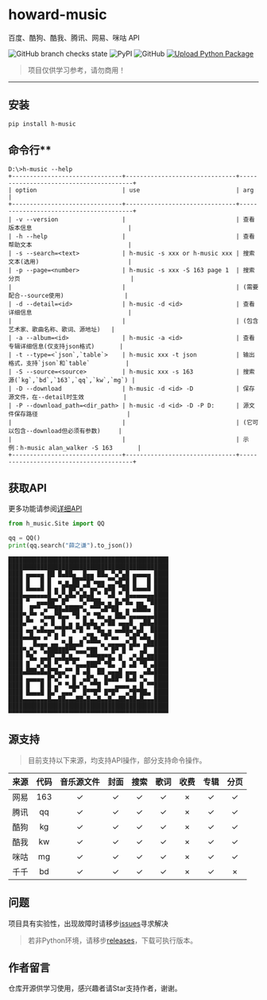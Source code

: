 # howard-music

百度、酷狗、酷我、腾讯、网易、咪咕 API

![GitHub branch checks state](https://img.shields.io/github/checks-status/tt20050510/howard-music/develop)
![PyPI](https://img.shields.io/pypi/v/h-music)
![GitHub](https://img.shields.io/github/license/tt20050510/howard-music)
[![Upload Python Package](https://github.com/tt20050510/howard-music/actions/workflows/python-publish.yml/badge.svg)](https://github.com/tt20050510/howard-music/actions/workflows/python-publish.yml)

> 项目仅供学习参考，请勿商用！
---

## 安装

```console
pip install h-music
```

## 命令行**

```console
D:\>h-music --help
+-------------------------------+-------------------------------+----------------------------------------+
| option                        | use                           | arg                                    |
+-------------------------------+-------------------------------+----------------------------------------+
| -v --version                  |                               | 查看版本信息                           |
| -h --help                     |                               | 查看帮助文本                           |
| -s --search=<text>            | h-music -s xxx or h-music xxx | 搜索文本(选用)                         |
| -p --page=<number>            | h-music -s xxx -S 163 page 1  | 搜索分页                               |
|                               |                               | (需要配合--source使用)                 |
| -d --detail=<id>              | h-music -d <id>               | 查看详细信息                           |
|                               |                               | (包含艺术家、歌曲名称、歌词、源地址)   |
| -a --album=<id>               | h-music -a <id>               | 查看专辑详细信息(仅支持json格式)       |
| -t --type=<`json`,`table`>    | h-music xxx -t json           | 输出格式，支持`json`和`table`          |
| -S --source=<source>          | h-music xxx -s 163            | 搜索源(`kg`,`bd`,`163`,`qq`,`kw`,`mg`) |
| -D --download                 | h-music -d <id> -D            | 保存源文件，在--detail时生效           |
| -P --download_path=<dir_path> | h-music -d <id> -D -P D:      | 源文件保存路径                         |
|                               |                               | (它可以包含--download但必须有参数)     |
|                               |                               | 示例：h-music alan_walker -S 163       |
+-------------------------------+-------------------------------+----------------------------------------+
```

## 获取API

更多功能请参阅[详细API](https://music.ipyhub.top/)

```python
from h_music.Site import QQ

qq = QQ()
print(qq.search("薛之谦").to_json())
```

``` shell
█████████████████████████████████████████████
█████████████████████████████████████████████
████ ▄▄▄▄▄ ██ █▄██▄  █▄▄ ██▄ ▀▄▀▄█ ▄▄▄▄▄ ████
████ █   █ █  ▄ ▄ ██▀▀█▀▄▄▄ ▀▀▄█▀█ █   █ ████
████ █▄▄▄█ █ ▄ █▀██▀▄▀▀▄▄▀▀▄██ ▀██ █▄▄▄█ ████
████▄▄▄▄▄▄▄█ ▀▄▀▄█▄▀▄█▄█ ▀ ▀▄█ ▀ █▄▄▄▄▄▄▄████
████ ▀  ▄▄▄██▀ █▀   ▀▄▀▀██▄ ▄ █▄▀█▄ ▄▄ ▀█████
████  █▀▀ ▄▀▀██▄████▀▄ ▀▀▀▄█▀██  ▄ ▄███▄ ████
████▀▄▀▀ ▀▄▄▄▀█▄▄ ▀█ ▄▀ ▀█▄ ▄ ██▄▀▄▄▄▄▄▄▄████
████▄▀▀  ▀▄ █  █ ▄ ▄ █▄█▄ ▄▀██ ▄▄▄█  ▄██▄████
████ ▄▄▀▄█▄▄▄▀▀█▀▀▄▀█ ▀ ▀█▄ ▄ ▄▄██▄▀▄█  █████
████▄▄█▄▄ ▄▀ █ ▀ ▄   ▄▀█▄ ▀█▀▄▄  ▀▄█▀▄█▄ ████
████   █▄▄▄ ▄▄ ▀▄█▄▄█ ▀▀▀▀▄ ▄▄▄▄▄▀▄█▄ ▄██████
████▀▄▀▄ ▀▄██████▀▀▄▄▄▀██  ▀ █▀ █ ▀  ▄█  ████
████ ▀█▄ ▄▄█▀▄▄█▄█▄▄  ▀▀▀██▀█▄ █  ▄▀▄█▄██████
████ █  ▄▀▄█ ▀▄ ▀ ▀▄▄▄███▀ ▀█▄  █ ▄█ ▀█ ▄████
████▄███▄█▄█▀█▄▄▀▀ █ ▄█  ██ ▄▄▄█ ▄▄▄  ▄█▄████
████ ▄▄▄▄▄ █▀▄▀ ▀ █  ▄█▀▄  █▄██▀ █▄█ ▀▄  ████
████ █   █ █ ▄▀ ▀▄█▄▀▄ ▀▀█ ▀  ▄▄▄▄ ▄ █ ▀▀████
████ █▄▄▄█ █▄▀ ▄▄▄▀  █▀▀█▀ █▀█▀  ▄▀█▀██▄ ████
████▄▄▄▄▄▄▄█▄▄██▄▄▄██▄█▄▄█▄▄█▄▄██▄██▄█▄▄▄████
█████████████████████████████████████████████
▀▀▀▀▀▀▀▀▀▀▀▀▀▀▀▀▀▀▀▀▀▀▀▀▀▀▀▀▀▀▀▀▀▀▀▀▀▀▀▀▀▀▀▀▀
```

## 源支持

> 目前支持以下来源，均支持API操作，部分支持命令操作。

|  来源   | 代码  |  音乐源文件   |  封面   |  搜索   |  歌词   |  收费   |  专辑   | 分页  |
|  :---:  | :---:  | :---:  | :---: | :---:  | :---:  | :---:  | :---:  | :---:  |
| 网易  | 163 |✓|✓|✓|✓|×|✓|✓|
| 腾讯  | qq |✓|✓|✓|✓|×|✓|✓|
| 酷狗  | kg |✓|✓|✓|✓|×|✓|✓|
| 酷我  | kw |✓|✓|✓|✓|×|✓|✓|
| 咪咕  | mg |✓|✓|✓|✓|×|✓|✓|
| 千千  | bd |✓|✓|✓|✓|×|✓|×|

## 问题

项目具有实验性，出现故障时请移步[issues](/issues)寻求解决
> 若非Python环境，请移步[releases](/releases)，下载可执行版本。

## 作者留言

仓库开源供学习使用，感兴趣者请Star支持作者，谢谢。
